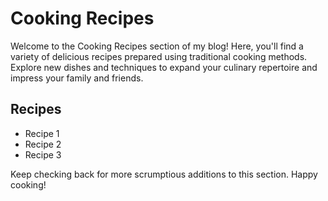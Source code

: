 # Cooking Recipes

Welcome to the Cooking Recipes section of my blog! Here, you'll find a variety of delicious recipes prepared using traditional cooking methods. Explore new dishes and techniques to expand your culinary repertoire and impress your family and friends.

## Recipes

- Recipe 1
- Recipe 2
- Recipe 3

Keep checking back for more scrumptious additions to this section. Happy cooking!
